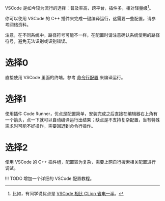 VSCode 是如今较为流行的选择：普及率高，跨平台，插件多，相对轻量级[^1]。

你可以使用 VSCode 的 C++ 插件来完成一键编译运行，这需要一些配置，请参考网络资料。

[^1]: 比如，有同学说优点是 [VSCode 相比 CLion 省电一半](https://shuiyuan.sjtu.edu.cn/t/topic/127129/62)。

注意，在不同系统中，路径符号可能不一样，在配置时请注意确认系统使用的路径符号，避免无法识别或识别错误。

# 选择0
直接使用 VSCode 里面的终端，参考 [命令行配置](/env/commandline) 来编译运行。

# 选择1
使用插件 Code Runner，优点是配置简单，安装完成之后直接在编辑器右上角有一个箭头，点一下就可以自动编译运行出结果；缺点是不支持复杂配置，当有特殊需求时可能不好操作，需要回退到命令行操作。

# 选择2
使用 VSCode 的 C++ 插件组，配置较为复杂，需要上网自行搜索相关配置进行调试。


!!! TODO
    增加一个详细的 VSCode 配置教程。
